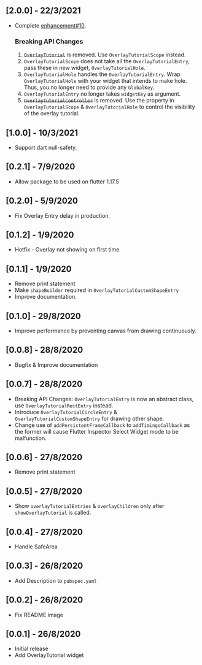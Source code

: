 ## [2.0.0] - 22/3/2021

- Complete [enhancement#10](https://github.com/TabooSun/overlay_tutorial/issues/10).
    ### Breaking API Changes
    1. ~~`OverlayTutorial`~~ is removed. Use `OverlayTutorialScope` instead.
    2. `OverlayTutorialScope` does not take all the `OverlayTutorialEntry`, pass these in new widget, `OverlayTutorialHole`.
    3. `OverlayTutorialHole` handles the `OverlayTutorialEntry`. Wrap `OverlayTutorialHole` with your widget that intends to make hole. Thus, you no longer need to provide any `GlobalKey`. 
    4. `OverlayTutorialEntry` no longer takes `widgetKey` as argument. 
    5. ~~`OverlayTutorialController`~~ is removed. Use the property in `OverlayTutorialScope` & `OverlayTutorialHole` to control the visibility of the overlay tutorial.

## [1.0.0] - 10/3/2021

- Support dart null-safety.

## [0.2.1] - 7/9/2020

- Allow package to be used on flutter 1.17.5

## [0.2.0] - 5/9/2020

- Fix Overlay Entry delay in production.

## [0.1.2] - 1/9/2020

- Hotfix - Overlay not showing on first time

## [0.1.1] - 1/9/2020

- Remove print statement
- Make `shapeBuilder` required in `OverlayTutorialCustomShapeEntry`
- Improve documentation.

## [0.1.0] - 29/8/2020

- Improve performance by preventing canvas from drawing continuously.

## [0.0.8] - 28/8/2020

* Bugfix & Improve documentation

## [0.0.7] - 28/8/2020

* Breaking API Changes: `OverlayTutorialEntry` is now an abstract class, use `OverlayTutorialRectEntry` instead.
* Introduce `OverlayTutorialCircleEntry` & `OverlayTutorialCustomShapeEntry` for drawing other shape.
* Change use of `addPersistentFrameCallback` to `addTimingsCallback` as the former will cause Flutter Inspector Select Widget mode to be malfunction.

## [0.0.6] - 27/8/2020

* Remove print statement

## [0.0.5] - 27/8/2020

* Show `overlayTutorialEntries` & `overlayChildren` only after `showOverlayTutorial` is called.

## [0.0.4] - 27/8/2020

* Handle SafeArea

## [0.0.3] - 26/8/2020

* Add Description to `pubspec.yaml`

## [0.0.2] - 26/8/2020

* Fix README image

## [0.0.1] - 26/8/2020

* Initial release
* Add OverlayTutorial widget
